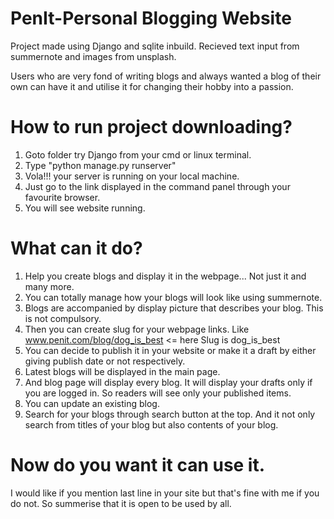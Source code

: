 # PenIt-Personal Blogging Website
 Project made using Django and sqlite inbuild. Recieved text input from summernote and images from unsplash. 
 
 Users who are very fond of writing blogs and always wanted a blog of their own can have it and utilise it for changing their hobby into a passion.
 
 
 # How to run project downloading?
 1. Goto folder try Django from your cmd or linux terminal.
 2. Type "python manage.py runserver"
 3. Vola!!! your server is running on your local machine. 
 4. Just go to the link displayed in the command panel through your favourite browser.
 5. You will see website running.
 
 # What can it do?
 1. Help you create blogs and display it in the webpage... Not just it and many more.
 2. You can totally manage how your blogs will look like using summernote.
 3. Blogs are accompanied by display picture that describes your blog. This is not compulsory.
 4. Then you can create slug for your webpage links. Like www.penit.com/blog/dog_is_best  <= here Slug is dog_is_best
 5. You can decide to publish it in your website or make it a draft by either giving publish date or not respectively.
 6. Latest blogs will be displayed in the main page.
 7. And blog page will display every blog. It will display your drafts only if you are logged in. So readers will see only your published items.
 8. You can update an existing blog.
 9. Search for your blogs through search button at the top. And it not only search from titles of your blog but also contents of your blog.

 # Now do you want it can use it.
 I would like if you mention last line in your site but that's fine with me if you do not. So summerise that it is open to be used by all.
